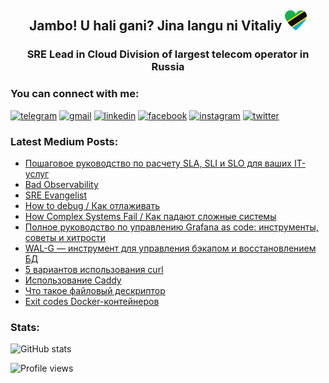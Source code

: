 <h2 align="center">Jambo! U hali gani? Jina langu ni Vitaliy <img src=assets/tz.png alt="I Love Tanzania! :)" height="32" /></h2>
<h3 align="center">SRE Lead in Cloud Division of largest telecom operator in Russia</h3>

### You can connect with me:

[<img src='https://cdn.jsdelivr.net/npm/simple-icons@3.0.1/icons/telegram.svg' alt='telegram' height='40'>](https://t.me/philyuchkoff)
[<img src='https://cdn.jsdelivr.net/npm/simple-icons@3.0.1/icons/gmail.svg' alt='gmail' height='40'>](philyuchkoff@gmail.com)
[<img src='https://cdn.jsdelivr.net/npm/simple-icons@3.0.1/icons/linkedin.svg' alt='linkedin' height='40'>](https://www.linkedin.com/in/philyuchkoff/)
[<img src='https://cdn.jsdelivr.net/npm/simple-icons@3.0.1/icons/facebook.svg' alt='facebook' height='40'>](https://www.facebook.com/vitaliy.philyuchkoff)
[<img src='https://cdn.jsdelivr.net/npm/simple-icons@3.0.1/icons/instagram.svg' alt='instagram' height='40'>](https://www.instagram.com/philyuchkoff/)
[<img src='https://cdn.jsdelivr.net/npm/simple-icons@3.0.1/icons/twitter.svg' alt='twitter' height='40'>](https://twitter.com/philyuchkoff) 

### Latest Medium Posts:
- [Пошаговое руководство по расчету SLA, SLI и SLO для ваших IT-услуг](https://medium.com/p/85caa0f06afe)
- [Bad Observability](https://medium.com/@philyuchkoff/bad-observability-8bb6b2042414)
- [SRE Evangelist](https://medium.com/@philyuchkoff/sre-evangelist-5164a9edf719)
- [How to debug / Как отлаживать](https://medium.com/p/3046aafa9f4c)
- [How Complex Systems Fail / Как падают сложные системы](https://medium.com/p/270e577c778b)
- [Полное руководство по управлению Grafana as code: инструменты, советы и хитрости](https://medium.com/p/1b2eb8a38181)
- [WAL-G — инструмент для управления бэкапом и восстановлением БД](https://medium.com/p/953490c74b98)
- [5 вариантов использования curl](https://medium.com/p/4854acd9fcd7)
- [Использование Caddy](https://medium.com/p/a2c655465022)
- [Что такое файловый дескриптор](https://medium.com/p/1dbdf14ec811)
- [Exit codes Docker-контейнеров](https://medium.com/p/45e1ea89b648)

### Stats:
![GitHub stats](https://github-readme-stats.vercel.app/api?username=philyuchkoff&show_icons=true&count_private=true)

![Profile views](https://gpvc.arturio.dev/philyuchkoff)  
